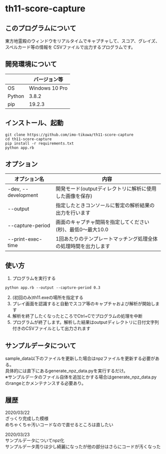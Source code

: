 # th11-score-capture

## このプログラムについて
東方地霊殿のウィンドウをリアルタイムでキャプチャして、スコア、グレイズ、スペルカード等の情報を
CSVファイルで出力するプログラムです。

## 開発環境について
|| バージョン等 |
|---|---|
| OS | Windows 10 Pro |
| Python | 3.8.2 |
| pip | 19.2.3 |

## インストール、起動
```
git clone https://github.com/imo-tikuwa/th11-score-capture
cd th11-score-capture
pip install -r requirements.txt
python app.rb
```

## オプション
| オプション名 | 内容 |
|---|---|
| -dev, --development | 開発モード(outputディレクトリに解析に使用した画像を保存) |
| --output | 指定したときコンソールに暫定の解析結果の出力を行います |
| --capture-period | 画面のキャプチャ間隔を指定してください(秒)、最低0～最大10.0 |
| --print-exec-time | 1回あたりのテンプレートマッチング処理全体の処理時間を出力します |

## 使い方
1. プログラムを実行する
```
python app.rb --output --capture-period 0.3
```

2.  (初回のみ)th11.exeの場所を指定する
3. プレイ画面を認識すると自動でスコア等のキャプチャおよび解析が開始します
4. 解析を終了したくなったところでCtrl+Cでプログラムの処理を中断
5. プログラムが終了します。解析した結果はoutputディレクトリに日付文字列付きのCSVファイルとして出力されます

## サンプルデータについて
sample_data以下のファイルを更新した場合はnpzファイルを更新する必要がある。  
具体的には直下にあるgenerate_npz_data.pyを実行するだけ。  
※サンプルデータのファイル自体を追加とかする場合はgenerate_npz_data.pyのrangeとかメンテナンスする必要あり。

## 履歴
2020/03/22  
ざっくり完成した模様  
めちゃくちゃ汚いコードなので直せるところは直したい

2020/03/23  
サンプルデータについてnpz化  
サンプルデータ周りは少し綺麗になったが他の部分はさらにコードが汚くなった
